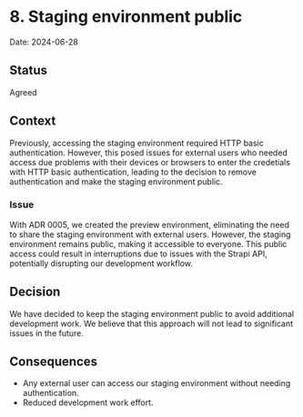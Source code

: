 # 8. Staging environment public

Date: 2024-06-28

## Status

Agreed

## Context

Previously, accessing the staging environment required HTTP basic authentication. However, this posed issues for external users who needed access due problems with their devices or browsers to enter the credetials with HTTP basic authentication, leading to the decision to remove authentication and make the staging environment public.

### Issue

With ADR 0005, we created the preview environment, eliminating the need to share the staging environment with external users. However, the staging environment remains public, making it accessible to everyone. This public access could result in interruptions due to issues with the Strapi API, potentially disrupting our development workflow.

## Decision

We have decided to keep the staging environment public to avoid additional development work. We believe that this approach will not lead to significant issues in the future.

## Consequences

- Any external user can access our staging environment without needing authentication.
- Reduced development work effort.
